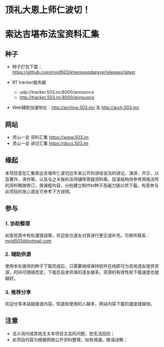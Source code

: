 # 顶礼大恩上师仁波切！

# 索达吉堪布法宝资料汇集

## 种子
- 种子打包下载：  https://github.com/myid503/khenposodargye/releases/latest

- BT tracker服务器
  - udp://tracker.503.im:8000/announce
  - http://tracker.503.im:8000/announce
  
- Web辅助加速地址：http://archive.503.im/ 及 http://arch.503.im/

## 网站
- 灵山一会 资料汇集 https://www.503.im
- 灵山一会 讲记汇集 https://docs.503.im


## 缘起

本项目意在汇集索达吉堪布仁波切近年来公开的讲经说法的讲记、演讲、开示、以及著作、译作等，以及与之关联的法师辅导答疑资料等。目录结构将参考网络流传的资料略做修订，按课程内容，分别建立制作bt种子及磁力链以供下载。有意参与此项目的发心道友可参考下方说明。

## 参与

### 1. 协助整理

如发现其中有纰漏错误等，欢迎各位道友对其进行更正或补充。可邮件联系：myid503@hotmail.com

### 2. 辅助供源
使用本处提供的种子下载完成后，只需要继续保持软件在线即可为其他道友提供资源，时间可随缘而定，下载后自发供源的道友越多，资源的有效性和下载速度也就越好。

### 3. 推荐分享

欢迎分享本站链接或内容。知道和使用的人越多，网站内容下载的速度就越快。

## 注意
- 法义询问或其他无关本项目主旨的问题，恕无法回应；
- 此项目内容为根据网络公开资料整理，如有错漏，敬请谅解；
